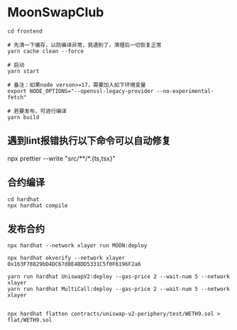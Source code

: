 # MoonSwapClub

```shell
cd frontend

# 先清一下缓存，以防编译异常，我遇到了，清理后一切恢复正常
yarn cache clean --force

# 启动
yarn start

# 备注：如果node verson>=17，需要加入如下环境变量
export NODE_OPTIONS="--openssl-legacy-provider --no-experimental-fetch"

# 若要发布，可进行编译
yarn build
```

## 遇到lint报错执行以下命令可以自动修复
npx prettier --write "src/**/*.{ts,tsx}"



## 合约编译
```shell
cd hardhat
npx hardhat compile
```

## 发布合约

```shell
npx hardhat --network xlayer run MOON:deploy

npx hardhat okverify --network xlayer 0x163F78829bD4DC67d8E4BDD5331C5f0F6196F2a6

yarn run hardhat UniswapV2:deploy --gas-price 2 --wait-num 5 --network xlayer
yarn run hardhat MultiCall:deploy --gas-price 2 --wait-num 5 --network xlayer


npx hardhat flatten contracts/uniswap-v2-periphery/test/WETH9.sol > flat/WETH9.sol
```